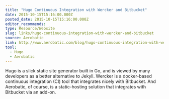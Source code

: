 ```yaml
---
title: "Hugo Continuous Integration with Wercker and Bitbucket"
date: 2015-10-15T15:16:00.000Z
posted_date: 2015-10-15T15:16:00.000Z
editor_recommends:
type: Resource/Website
slug: links/hugo-continuous-integration-with-wercker-and-bitbucket
source: Aerobatic
link: http://www.aerobatic.com/blog/hugo-continuous-integration-with-wercker-aerobatic-and-bitbucket.html
tool:
  - Hugo
  - Aerobatic
---
```

Hugo is a slick static site generator built in Go, and is viewed by many developers as a better alternative to Jekyll. Wercker is a docker-based continuous integration (CI) tool that integrates nicely with Bitbucket. And Aerobatic, of course, is a static-hosting solution that integrates with Bitbucket via an add-on.




